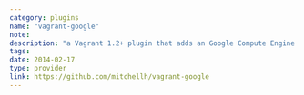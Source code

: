 ```yaml
---
category: plugins
name: "vagrant-google"
note: 
description: "a Vagrant 1.2+ plugin that adds an Google Compute Engine (GCE) provider to Vagrant, allowing Vagrant to control and provision instances in GCE."
tags:
date: 2014-02-17
type: provider
link: https://github.com/mitchellh/vagrant-google
---
```

